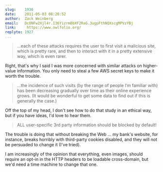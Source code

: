 ```yaml
---
slug:    1936
date:    2011-05-03 08:20:52
author:  Zack Weinberg
email:   DcONFw2Xjl4r.I36YizrmBbXF2RaG.3ugpFthNQXscgMPVzYBj
link:     https://www.owlfolio.org/
replyto: 1927
...
```


<blockquote>...each of these attacks requires the user to first visit
a malicious site, which is pretty rare, and then to interact with it
in a pretty extensive way, which is even rarer.</blockquote>

Right, that's why I said I was more concerned with similar attacks on
higher-value information.  You only need to steal a few AWS secret
keys to make it worth the trouble.

<blockquote>...the incidence of such visits (by the range of people
I’m familiar with) has been decreasing gradually over time as their
online experience grows. (It would be wonderful to get some data to
find out if this is generally the case.)</blockquote>

Off the top of my head, I don't see how to do that study in an ethical
way, but if you have ideas, I'd love to hear them.

<blockquote>ALL user-specific 3rd party information should be blocked
by default!</blockquote>

The trouble is doing that without breaking the Web ... my bank's
website, for instance, breaks horribly with third-party cookies
disabled, and they will not be persuaded to change it (I've tried).

I am increasingly of the opinion that everything, even images, should
require an opt-in in the HTTP headers to be loadable cross-domain, but
we'd need a time machine to change that one.
